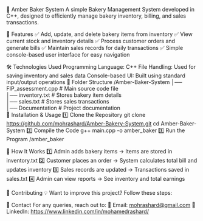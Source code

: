 🍞 Amber Baker System
A simple Bakery Management System developed in C++, designed to efficiently manage bakery inventory, billing, and sales transactions.

📌 Features
✅ Add, update, and delete bakery items from inventory
✅ View current stock and inventory details
✅ Process customer orders and generate bills
✅ Maintain sales records for daily transactions
✅ Simple console-based user interface for easy navigation

🛠️ Technologies Used
Programming Language: C++
File Handling: Used for saving inventory and sales data
Console-based UI: Built using standard input/output operations
📂 Folder Structure
/Amber-Baker-System
│── FIP_assessment.cpp        # Main source code file  
│── inventory.txt   # Stores bakery item details  
│── sales.txt       # Stores sales transactions  
│── Documentation      # Project documentation  
🚀 Installation & Usage
1️⃣ Clone the Repository
git clone https://github.com/mohrashard/Amber-Bakery-System.git
cd Amber-Baker-System
2️⃣ Compile the Code
g++ main.cpp -o amber_baker
3️⃣ Run the Program
/amber_baker

📌 How It Works
1️⃣ Admin adds bakery items → Items are stored in inventory.txt
2️⃣ Customer places an order → System calculates total bill and updates inventory
3️⃣ Sales records are updated → Transactions saved in sales.txt
4️⃣ Admin can view reports → See inventory and total earnings

📜 Contributing
💡 Want to improve this project? Follow these steps:

📧 Contact
For any queries, reach out to:
📩 Email: mohrashard@gmail.com
🔗 LinkedIn: https://www.linkedin.com/in/mohamedrashard/
